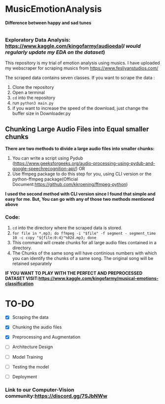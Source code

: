# MusicEmotionAnalysis

**Difference between happy and sad tunes**

<img source="https://github.com/ThiruRJST/MusicEmotionAnalysis/blob/main/happy_tune.jpg"></img>


### Exploratory Data Analysis: <a>https://www.kaggle.com/kingofarmy/audioeda</a>(*I would regularly update my EDA on the dataset*)

This repository is my trial of emotion analysis using musics. I have uploaded my webscraper for scraping musics from <a>https://www.fesliyanstudios.com/</a>

The scraped data contains seven classes. If you want to scrape the data :
1. Clone the repository
2. Open a terminal
3. `cd` into the repository
4. run `python3 main.py`
5. if you want to increase the speed of the download, just change the buffer size in Downloader.py

## Chunking Large Audio Files into Equal smaller chunks
**There are two methods to divide a large audio files into smaller chunks:**
1. You can write a script using Pydub (<a>https://www.geeksforgeeks.org/audio-processing-using-pydub-and-google-speechrecognition-api/</a>) OR
2. Use ffmpeg package to do this step for you, using CLI version or the python-ffmpeg package(Official Document:<a>https://github.com/kkroening/ffmpeg-python</a>)

**I used the second method with CLI version since I found that simple and easy for me. But, You can go with any of those two methods mentioned above**

  ### Code:
  1. `cd` into the directory where the scraped data is stored.
  2. `for file in *.mp3; do ffmpeg -i "$file" -f segment - segment_time 10 -c copy "${file:0:4}"%02d.mp3; done`
  3. This command will create chunks for all large audio files contained in a directory.
  4. The Chunks of the same song will have continious numbers with which you can identify the chunks of a same song. The original song will be retained separately





**IF YOU WANT TO PLAY WITH THE PERFECT AND PREPROCESSED DATASET VISIT:<a>https://www.kaggle.com/kingofarmy/musical-emotions-classification</a>**




# TO-DO
- [x] Scraping the data
- [x] Chunking the audio files
- [x] Preprocessing and Augmentation
- [ ] Architecture Design
- [ ] Model Training
- [ ] Testing the model
- [ ] Deployment






### Link to our Computer-Vision community:https://discord.gg/7SJbNWw
